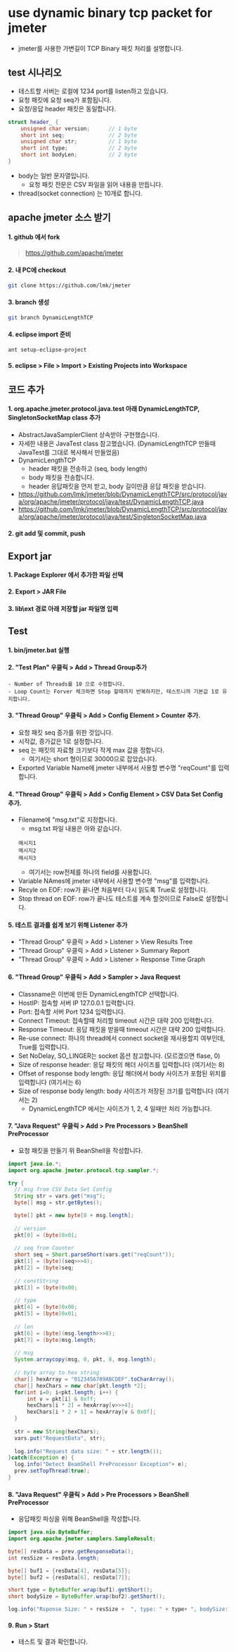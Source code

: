 # use dynamic binary tcp packet for jmeter 
- jmeter를 사용한 가변길이 TCP Binary 패킷 처리를 설명합니다.

## test 시나리오
- 테스트할 서버는 로컬에 1234 port를 listen하고 있습니다.
- 요청 패킷에 요청 seq가 포함됩니다.
- 요청/응답 header 패킷은 동일합니다.
```c++
struct header_ {
    unsigned char version;      // 1 byte
    short int seq;              // 2 byte
    unsigned char str;          // 1 byte
    short int type;             // 2 byte
    short int bodyLen;          // 2 byte
}
```
- body는 일반 문자열입니다.
  - 요청 패킷 전문은 CSV 파일을 읽어 내용을 만듭니다.
- thread(socket connection) 는 10개로 합니다.

## apache jmeter 소스 받기
#### 1. github 에서 fork
> https://github.com/apache/jmeter
#### 2. 내 PC에 checkout
```bash
git clone https://github.com/lmk/jmeter
```
#### 3. branch 생성
```bash
git branch DynamicLengthTCP
```
#### 4. eclipse import 준비
```bash
ant setup-eclipse-project
```
#### 5. eclipse > File > Import > Existing Projects into Workspace

## 코드 추가
#### 1. org.apache.jmeter.protocol.java.test 아래 DynamicLengthTCP, SingletonSocketMap class 추가
  - AbstractJavaSamplerClient 상속받아 구현했습니다.
  - 자세한 내용은 JavaTest class 참고했습니다. (DynamicLengthTCP 만들때 JavaTest를 그대로 복사해서 만들었음)
  - DynamicLengthTCP
    - header 패킷을 전송하고 (seq, body length)
    - body 패킷을 전송합니다.
    - header 응답패킷을 먼저 받고, body 길이만큼 응답 패킷을 받습니다. 
  - https://github.com/lmk/jmeter/blob/DynamicLengthTCP/src/protocol/java/org/apache/jmeter/protocol/java/test/DynamicLengthTCP.java
  - https://github.com/lmk/jmeter/blob/DynamicLengthTCP/src/protocol/java/org/apache/jmeter/protocol/java/test/SingletonSocketMap.java
#### 2. git add 및 commit, push

## Export jar
#### 1. Package Explorer 에서 추가한 파일 선택
#### 2. Export > JAR File
#### 3. lib\ext 경로 아래 저장할 jar 파일명 입력

## Test
#### 1. bin/jmeter.bat 실행
#### 2. "Test Plan" 우클릭 > Add > Thread Group추가 
    - Number of Threads를 10 으로 수정합니다.
    - Loop Count는 Forver 체크하면 Stop 할때까지 반복하지만, 테스트니까 기본값 1로 유지합니다.
#### 3. "Thread Group" 우클릭 > Add > Config Element > Counter 추가.
  - 요청 패킷 seq 증가를 위한 것입니다.
  - 시작값, 증가값은 1로 설정합니다.
  - seq 는 패킷의 자료형 크기보다 작게 max 값을 정합니다.
    - 여기서는 short 형이므로 30000으로 잡았습니다.
  - Exported Variable Name에 jmeter 내부에서 사용할 변수명 "reqCount"를 입력합니다.
#### 4. "Thread Group" 우클릭 > Add > Config Element > CSV Data Set Config 추가.
  - Filename에 "msg.txt"로 지정합니다.
    - msg.txt 파일 내용은 아와 같습니다.
    ```text
    메시지1
    메시지2
    메시지3
    ```
    - 여기서는 row전체를 하나의 field를 사용합니다. 
  - Variable NAmes에 jmeter 내부에서 사용할 변수명 "msg"를 입력합니다.
  - Recyle on EOF: row가 끝나면 처음부터 다시 읽도록 True로 설정합니다.
  - Stop thread on EOF: row가 끝나도 테스트를 계속 할것이므로 False로 설정합니다.
#### 5. 테스트 결과를 쉽게 보기 위해 Listener 추가
  - "Thread Group" 우클릭 > Add > Listener > View Results Tree
  - "Thread Group" 우클릭 > Add > Listener > Summary Report
  - "Thread Group" 우클릭 > Add > Listener > Response Time Graph
#### 6. "Thread Group" 우클릭 > Add > Sampler > Java Request 
  - Classname은 이번에 만든 DynamicLengthTCP 선택합니다.
  - HostIP: 접속할 서버 IP 127.0.0.1 입력합니다.
  - Port: 접속할 서버 Port 1234 입력합니다.
  - Connect Timeout: 접속할때 처리할 timeout 시간은 대략 200 입력합니다.
  - Response Timeout: 응답 패킷을 받을때 timeout 시간은 대략 200 입력합니다.
  - Re-use connect: 하나의 thread에서 connect socket을 재사용할지 여부인데, True를 입력합니다.
  - Set NoDelay, SO_LINGER는 socket 옵션 참고합니다. (모르겠으면 flase, 0)
  - Size of response header: 응답 패킷의 해더 사이즈를 입력합니다 (여기서는 8)
  - Offset of response body length: 응답 해더에서 body 사이즈가 포함된 위치를 입력합니다 (여기서는 6) 
  - Size of response body length: body 사이즈가 저장된 크기를 입력합니다 (여기서는 2)
    - DynamicLengthTCP 에서는 사이즈가 1, 2, 4 일때만 처리 가능합니다.
#### 7. "Java Request" 우클릭 > Add > Pre Processors > BeanShell PreProcessor
  - 요청 패킷을 만들기 위 BeanShell을 작성합니다.
  ```java
import java.io.*;
import org.apache.jmeter.protocol.tcp.sampler.*;

try {
	// msg from CSV Data Set Config
	String str = vars.get("msg");
	byte[] msg = str.getBytes();

	byte[] pkt = new byte[8 + msg.length];
	
	// version
	pkt[0] = (byte)0x01;
	
	// seq from Counter
	short seq = Short.parseShort(vars.get("reqCount"));
	pkt[1] = (byte)(seq>>>8);
	pkt[2] = (byte)seq;
	
	// constString
	pkt[3] = (byte)0x00;
	
	// type
	pkt[4] = (byte)0x00;
	pkt[5] = (byte)0x01;
	
	// len
	pkt[6] = (byte)(msg.length>>>8);
	pkt[7] = (byte)msg.length;
	
	// msg
	System.arraycopy(msg, 0, pkt, 8, msg.length);
	
	// byte array to hex string
	char[] hexArray = "0123456789ABCDEF".toCharArray();
	char[] hexChars = new char[pkt.length *2];
	for(int i=0; i<pkt.length; i++) {
		int v = pkt[i] & 0xff;
		hexChars[i * 2] = hexArray[v>>>4];
		hexChars[i * 2 + 1] = hexArray[v & 0x0f];
	}
	
	str = new String(hexChars);
	vars.put("RequestData", str);
	
	log.info("Request data size: " + str.length());
}catch(Exception e) {
	log.info("Detect BeamShell PreProcessor Exception"+ e);
	prev.setTopThread(true);
}

  ```
#### 8. "Java Request" 우클릭 > Add > Pre Processors > BeanShell PreProcessor
  - 응답패킷 파싱을 위해 BeanShell을 작성합니다.
  ```java
import java.nio.ByteBuffer;
import org.apache.jmeter.samplers.SampleResult;

byte[] resData = prev.getResponseData();
int resSize = resData.length;

byte[] buf1 = {resData[4], resData[5]};
byte[] buf2 = {resData[6], resData[7]};

short type = ByteBuffer.wrap(buf1).getShort();
short bodySize = ByteBuffer.wrap(buf2).getShort();

log.info("Rsponse Size: " + resSize +  ", type: " + type+ ", bodySize: " + bodySize);

  ```

 #### 9. Run > Start
   - 테스트 및 결과 확인합니다.
   
